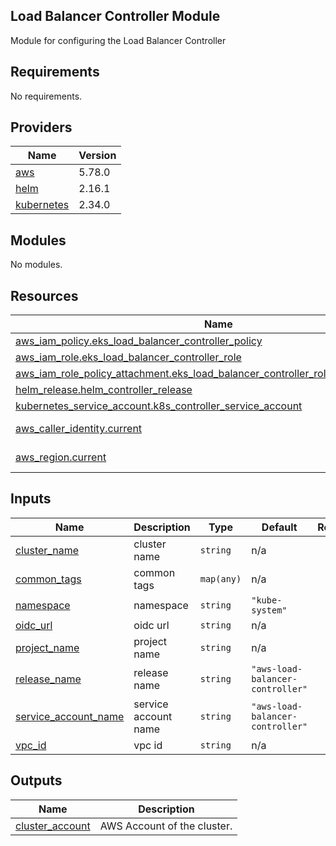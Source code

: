 ## Load Balancer Controller Module
Module for configuring the Load Balancer Controller 

## Requirements

No requirements.

## Providers

| Name | Version |
|------|---------|
| <a name="provider_aws"></a> [aws](#provider\_aws) | 5.78.0 |
| <a name="provider_helm"></a> [helm](#provider\_helm) | 2.16.1 |
| <a name="provider_kubernetes"></a> [kubernetes](#provider\_kubernetes) | 2.34.0 |

## Modules

No modules.

## Resources

| Name | Type |
|------|------|
| [aws_iam_policy.eks_load_balancer_controller_policy](https://registry.terraform.io/providers/hashicorp/aws/latest/docs/resources/iam_policy) | resource |
| [aws_iam_role.eks_load_balancer_controller_role](https://registry.terraform.io/providers/hashicorp/aws/latest/docs/resources/iam_role) | resource |
| [aws_iam_role_policy_attachment.eks_load_balancer_controller_role_policy_attachment](https://registry.terraform.io/providers/hashicorp/aws/latest/docs/resources/iam_role_policy_attachment) | resource |
| [helm_release.helm_controller_release](https://registry.terraform.io/providers/hashicorp/helm/latest/docs/resources/release) | resource |
| [kubernetes_service_account.k8s_controller_service_account](https://registry.terraform.io/providers/hashicorp/kubernetes/latest/docs/resources/service_account) | resource |
| [aws_caller_identity.current](https://registry.terraform.io/providers/hashicorp/aws/latest/docs/data-sources/caller_identity) | data source |
| [aws_region.current](https://registry.terraform.io/providers/hashicorp/aws/latest/docs/data-sources/region) | data source |

## Inputs

| Name | Description | Type | Default | Required |
|------|-------------|------|---------|:--------:|
| <a name="input_cluster_name"></a> [cluster\_name](#input\_cluster\_name) | cluster name | `string` | n/a | yes |
| <a name="input_common_tags"></a> [common\_tags](#input\_common\_tags) | common tags | `map(any)` | n/a | yes |
| <a name="input_namespace"></a> [namespace](#input\_namespace) | namespace | `string` | `"kube-system"` | no |
| <a name="input_oidc_url"></a> [oidc\_url](#input\_oidc\_url) | oidc url | `string` | n/a | yes |
| <a name="input_project_name"></a> [project\_name](#input\_project\_name) | project name | `string` | n/a | yes |
| <a name="input_release_name"></a> [release\_name](#input\_release\_name) | release name | `string` | `"aws-load-balancer-controller"` | no |
| <a name="input_service_account_name"></a> [service\_account\_name](#input\_service\_account\_name) | service account name | `string` | `"aws-load-balancer-controller"` | no |
| <a name="input_vpc_id"></a> [vpc\_id](#input\_vpc\_id) | vpc id | `string` | n/a | yes |

## Outputs

| Name | Description |
|------|-------------|
| <a name="output_cluster_account"></a> [cluster\_account](#output\_cluster\_account) | AWS Account of the cluster. |
